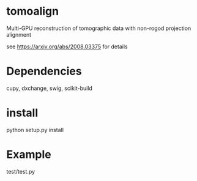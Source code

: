 # tomoalign
Multi-GPU reconstruction of tomographic data with non-rogod projection alignment

see https://arxiv.org/abs/2008.03375 for details

# Dependencies

cupy, dxchange, swig, scikit-build

# install
python setup.py install

# Example

test/test.py


